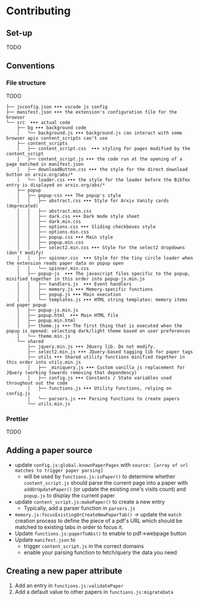 # Contributing

## Set-up

TODO

## Conventions

### File structure

TODO

```tree
├── jsconfig.json ➤➤➤ vscode js config
├── manifest.json ➤➤➤ the extension's configuration file for the browser
└── src  ➤➤➤ actual code
    ├── bg ➤➤➤ background code
    │   └── background.js ➤➤➤ background.js can interact with some browser apis content_scripts can't use
    ├── content_scripts
    │   ├── content_script.css  ➤➤➤ styling for pages modified by the content_script
    │   ├── content_script.js ➤➤➤ the code run at the opening of a page matched in manifest.json
    │   ├── downloadButton.css ➤➤➤ the style for the direct download button on arxiv.org/abs/*
    │   └── loader.css ➤➤➤ the style for the loader before the BibTex entry is displayed on arxiv.org/abs/*
    ├── popup
    │   ├── popup-css ➤➤➤ The popup's style
    │   │   ├── abstract.css ➤➤➤ Style for Arxiv Vanity cards (deprecated)
    │   │   ├── abstract.min.css
    │   │   ├── dark.css ➤➤➤ Dark mode style sheet
    │   │   ├── dark.min.css
    │   │   ├── options.css ➤➤➤ Sliding checkboxes style
    │   │   ├── options.min.css
    │   │   ├── popup.css ➤➤➤ Main style
    │   │   ├── popup.min.css
    │   │   ├── select2.min.css ➤➤➤ Style for the select2 dropdowns (don't modify)
    │   │   ├── spinner.css  ➤➤➤ Style for the tiny circle loader when the extension reads paper data on popup open
    │   │   └── spinner.min.css
    │   ├── popup-js  ➤➤➤ The javascript files specific to the popup, minified together in this order into popup-js.min.js
    │   │   ├── handlers.js  ➤➤➤ Event handlers
    │   │   ├── memory.js ➤➤➤ Memory-specific functions
    │   │   ├── popup.js ➤➤➤ Main execution
    │   │   └── templates.js ➤➤➤ HTML string templates: memory items and paper popup
    │   ├── popup-js.min.js
    │   ├── popup.html  ➤➤➤ Main HTML file
    │   ├── popup.min.html
    │   ├── theme.js ➤➤➤ The first thing that is executed when the popup is opened: selecting dark/light theme based on user preferences
    │   └── theme.min.js
    └── shared
        ├── jquery.min.js ➤➤➤ JQuery lib. Do not modify. 
        ├── select2.min.js ➤➤➤ JQuery-based tagging lib for paper tags
        ├── utils ➤➤➤ Shared utility functions minified together in this order into utils.min.js
        │   ├── _miniquery.js ➤➤➤ Custom vanilla js replacement for JQuery (working towards removing that dependency)
        │   ├── config.js ➤➤➤ Constants / State variables used throughout out the code
        │   ├── functions.js ➤➤➤ Utility functions, relying on config.js
        │   └── parsers.js ➤➤➤ Parsing functions to create papers
        └── utils.min.js
```

### Prettier

TODO

## Adding a paper source

* update `config.js:global.knownPaperPages` with `source: [array of url matches to trigger paper parsing]`
  * will be used by `functions.js:isPaper()` to determine whether `content_script.js` should parse the current page into a paper with `addOrUpdatePaper()` (or update the existing one's visits count) and `popup.js` to display the current paper
* update `content_script.js:makePaper()` to create a new entry
  * Typically, add a parser function in `parsers.js`  
* `memory.js:focusExistingOrCreateNewPaperTab()` -> update the `match` creation process to define the piece of a pdf's URL which should be matched to existing tabs in order to focus it.
* Update `functions.js:paperToAbs()` to enable to pdf->webpage button
* Update `manifest.json` to
  * trigger `content_script.js` in the correct domains
  * enable your parsing function to fetch/query the data you need

## Creating a new paper attribute

1. Add an entry in `functions.js:validatePaper`
2. Add a default value to other papers in `functions.js:migrateData`
